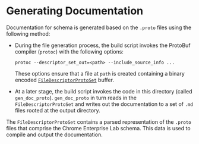 # Generating Documentation

Documentation for schema is generated based on the `.proto` files using the
following method:

* During the file generation process, the build script invokes the ProtoBuf
  compiler (`protoc`) with the following options:

  ```
  protoc --descriptor_set_out=<path> --include_source_info ...
  ```

  These options ensure that a file at `path` is created containing a binary
  encoded [`FileDescriptorProtoSet`][descriptor.proto] buffer.

* At a later stage, the build script invokes the code in this directory (called
  `gen_doc_proto`). `gen_doc_proto` in turn reads in the
  `FileDescriptorProtoSet` and writes out the documentation to a set of `.md`
  files rooted at the output directory.

The `FileDescriptorProtoSet` contains a parsed representation of the `.proto`
files that comprise the Chrome Enterprise Lab schema. This data is used to
compile and output the documentation.

[descriptor.proto]: https://github.com/golang/protobuf/blob/master/protoc-gen-go/descriptor/descriptor.proto
